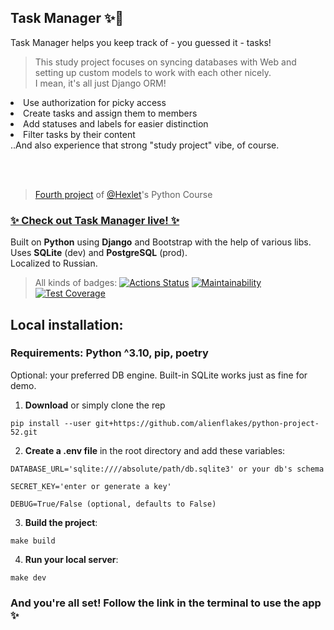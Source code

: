 ## Task Manager ✨📝

Task Manager helps you keep track of - you guessed it - tasks!  

> This study project focuses on syncing databases with Web and setting up custom models to work with each other nicely.  
I mean, it's all just Django ORM!

<li> Use authorization for picky access
<li> Create tasks and assign them to members
<li> Add statuses and labels for easier distinction
<li> Filter tasks by their content
<br>
..And also experience that strong "study project" vibe, of course.

<br><br>

> [Fourth project](https://ru.hexlet.io/programs/python/projects/52) of [@Hexlet](https://ru.hexlet.io/)'s Python Course

### [✨ Check out Task Manager live! ✨](https://python-project-52-731n.onrender.com)

Built on **Python** using **Django** and Bootstrap with the help of various libs.  
Uses **SQLite** (dev) and **PostgreSQL** (prod).  
Localized to Russian.  

> All kinds of badges:
[![Actions Status](https://github.com/alienflakes/python-project-52/actions/workflows/hexlet-check.yml/badge.svg)](https://github.com/alienflakes/python-project-52/actions)
[![Maintainability](https://api.codeclimate.com/v1/badges/8aeca0c83ea81e559deb/maintainability)](https://codeclimate.com/github/alienflakes/python-project-52/maintainability)
[![Test Coverage](https://api.codeclimate.com/v1/badges/8aeca0c83ea81e559deb/test_coverage)](https://codeclimate.com/github/alienflakes/python-project-52/test_coverage)

## Local installation:
### Requirements: Python ^3.10, pip, poetry
Optional: your preferred DB engine. Built-in SQLite works just as fine for demo.

1. **Download** or simply clone the rep

```shell
pip install --user git+https://github.com/alienflakes/python-project-52.git
```

2. **Create a .env file** in the root directory and add these variables:
```
DATABASE_URL='sqlite:////absolute/path/db.sqlite3' or your db's schema

SECRET_KEY='enter or generate a key'

DEBUG=True/False (optional, defaults to False)
```

3. **Build the project**:
```shell
make build
```

4. **Run your local server**:
```shell
make dev
```
### And you're all set! Follow the link in the terminal to use the app ✨